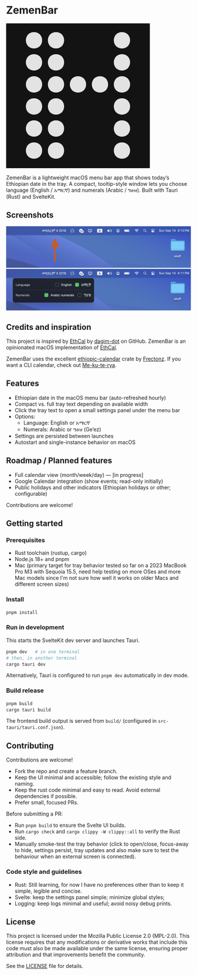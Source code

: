# ZemenBar
![App Icon](docs/images/0.png)

ZemenBar is a lightweight macOS menu bar app that shows today’s Ethiopian date in the tray. A compact, tooltip-style window lets you choose language (English / አማርኛ) and numerals (Arabic / ግዕዝ). Built with Tauri (Rust) and SvelteKit.

## Screenshots

![Zemen Bar](docs/images/1.png)
![Settings Panel](docs/images/2.png)


## Credits and inspiration

This project is inspired by [EthCal](https://github.com/dagimg-dot/EthCal) by [dagim-dot](https://github.com/dagimg-dot) on GitHub. ZemenBar is an opinionated macOS implementation of [EthCal](https://github.com/dagimg-dot/EthCal).

ZemenBar uses the excellent [ethiopic-calendar](https://crates.io/crates/ethiopic-calendar) crate by [Frectonz](https://github.com/frectonz). If you want a CLI calendar, check out [Me-ku-te-rya](https://github.com/frectonz/mek-ut-er-ya).

## Features
- Ethiopian date in the macOS menu bar (auto-refreshed hourly)
- Compact vs. full tray text depending on available width
- Click the tray text to open a small settings panel under the menu bar
- Options:
  - Language: English or አማርኛ
  - Numerals: Arabic or ግዕዝ (Ge’ez)
- Settings are persisted between launches
- Autostart and single-instance behavior on macOS

## Roadmap / Planned features
- Full calendar view (month/week/day) — [in progress]
- Google Calendar integration (show events; read-only initially)
- Public holidays and other indicators (Ethiopian holidays or other; configurable)

Contributions are welcome!

## Getting started

### Prerequisites
- Rust toolchain (rustup, cargo)
- Node.js 18+ and pnpm
- Mac (primary target for tray behavior tested so far on a 2023 MacBook Pro M3 with Sequoia 15.5, need help testing on more OSes and more Mac models since I'm not sure how well it works on older Macs and different screen sizes)

### Install
```sh
pnpm install
```

### Run in development
This starts the SvelteKit dev server and launches Tauri.
```sh
pnpm dev   # in one terminal
# then, in another terminal
cargo tauri dev
```

Alternatively, Tauri is configured to run `pnpm dev` automatically in dev mode.

### Build release
```sh
pnpm build
cargo tauri build
```
The frontend build output is served from `build/` (configured in `src-tauri/tauri.conf.json`).

## Contributing
Contributions are welcome!
- Fork the repo and create a feature branch.
- Keep the UI minimal and accessible; follow the existing style and naming.
- Keep the rust code minimal and easy to read. Avoid external dependencies if possible.
- Prefer small, focused PRs.

Before submitting a PR:
- Run `pnpm build` to ensure the Svelte UI builds.
- Run `cargo check` and `cargo clippy -W clippy::all` to verify the Rust side.
- Manually smoke-test the tray behavior (click to open/close, focus-away to hide, settings persist, tray updates and also make sure to test the behaviour when an external screen is connected).

### Code style and guidelines
- Rust: Still learning, for now I have no preferences other than to keep it simple, legible and concise.
- Svelte: keep the settings panel simple; minimize global styles;
- Logging: keep logs minimal and useful; avoid noisy debug prints.

## License
This project is licensed under the Mozilla Public License 2.0 (MPL-2.0). This license requires that any modifications or derivative works that include this code must also be made available under the same license, ensuring proper attribution and that improvements benefit the community.

See the [LICENSE](LICENSE) file for details.
